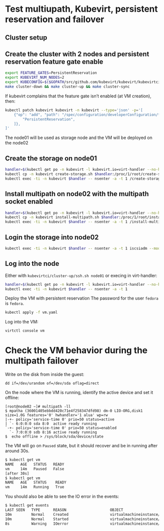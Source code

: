 # Test multiupath, Kubevirt, persistent reservation and failover

## Cluster setup
## Create the cluster with 2 nodes and persistent reservation feature gate enable
```bash
export FEATURE_GATES=PersistentReservation
export KUBEVIRT_NUM_NODES=2
export KUBECONFIG=$($GOPATH/src/github.com/kubevirt/kubevirt/kubevirtci/cluster-up/kubeconfig.sh)
make cluster-down && make cluster-up && make cluster-sync
```

If kubevirt complains that the feature gate isn’t enabled (at VM creation), then:
```bash
kubectl patch kubevirt kubevirt -n kubevirt --type='json' -p='[
    {"op": "add", "path": "/spec/configuration/developerConfiguration/featureGates", "value": [
        "PersistentReservation",
    ]},
]'
```

The node01 will be used as storage node and the VM will be deployed on the node02

## Create the storage on node01

```bash
handler=$(kubectl get po -n kubevirt -l kubevirt.io=virt-handler --no-headers=true -o custom-columns=":metadata.name" --field-selector spec.nodeName=node01)
kubectl cp -n kubevirt create-storage.sh $handler:/proc/1/root/create-storage.sh
kubectl exec -ti -n kubevirt $handler -- nsenter -a -t 1 /create-storage.sh
```
## Install multipath on node02 with the multipath socket enabled

```bash
handler=$(kubectl get po -n kubevirt -l kubevirt.io=virt-handler --no-headers=true -o custom-columns=":metadata.name" --field-selector spec.nodeName=node02)
kubectl cp -n kubevirt install-multipath.sh $handler:/proc/1/root/install-multipath.sh
kubectl exec -ti -n kubevirt $handler -- nsenter -a -t 1 /install-multipath.sh
```


## Login the storage into node02
``` bash
kubectl exec -ti -n kubevirt $handler -- nsenter -a -t 1 iscsiadm --mode discovery --type sendtargets --portal 192.168.66.101 --login
```

## Log into the node
Either with `kubevirtci/cluster-up/ssh.sh node01` or execing in virt-handler:
```bash
handler=$(kubectl get po -n kubevirt -l kubevirt.io=virt-handler --no-headers=true -o custom-columns=":metadata.name" --field-selector spec.nodeName=node02)
kubectl exec -ti -n kubevirt $handler -- nsenter -a -t 1
```

Deploy the VM with persistent reservation
The password for the user `fedora` is `fedora`.
``` bash
kubectl apply -f vm.yaml
```

Log into the VM:
```bash
virtctl console vm
```

# Check the VM behavior during the multipath failover

Write on the disk from inside the guest:
```
dd if=/dev/urandom of=/dev/sda oflag=direct
```
On the node where the VM is running, identify the active device and set it offline:
```
[root@node02 ~]# multipath -ll
$ mpatha (36001405ebbdd420c71e4f258347dfd98) dm-0 LIO-ORG,disk1
size=1.0G features='0' hwhandler='1 alua' wp=rw
|-+- policy='service-time 0' prio=50 status=active
| `- 6:0:0:0 sda 8:0  active ready running
`-+- policy='service-time 0' prio=50 status=enabled
  `- 7:0:0:0 sdb 8:16 active ready running
$  echo offline > /sys/block/sda/device/state
```

The VM will go on `Paused` state, but it should recover and be in running after around 30s.
```bash
$ kubectl get vm
NAME   AGE   STATUS   READY
vm     14m   Paused   False
[after 30s]
$ kubectl get vm
NAME   AGE   STATUS    READY
vm     14m   Running   True
```

You should also be able to see the IO error in the events:
```bash
$ kubectl get events
LAST SEEN   TYPE      REASON                    OBJECT                               MESSAGE
10m         Normal    Created                   virtualmachineinstance/vm            VirtualMachineInstance defined.
10m         Normal    Started                   virtualmachineinstance/vm            VirtualMachineInstance started.
8s          Warning   IOerror                   virtualmachineinstance/vm            VM Paused due to IO error at the volume: scsidisk
```
